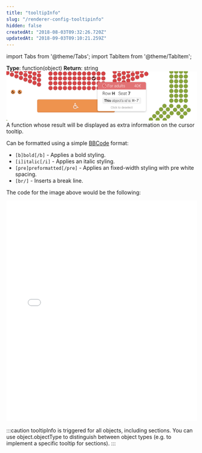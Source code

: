 ```yaml
---
title: "tooltipInfo"
slug: "/renderer-config-tooltipinfo"
hidden: false
createdAt: "2018-08-03T09:32:26.720Z"
updatedAt: "2018-09-03T09:10:21.259Z"
---
```


import Tabs from '@theme/Tabs';
import TabItem from '@theme/TabItem';

**Type**: function(object)
**Return**: string
![custom-info@2x.png](/img/readme/custom-info@2x.png)
A function whose result will be displayed as extra information on the cursor tooltip.

Can be formatted using a simple [BBCode](https://en.wikipedia.org/wiki/BBCode) format:

- `[b]bold[/b]` - Applies a bold styling.
- `[i]italic[/i]` - Applies an italic styling.
- `[pre]preformatted[/pre]` - Applies an fixed-width styling with pre white spacing.
- `[br/]` - Inserts a break line.

The code for the image above would be the following:
<iframe width="100%" height="580" src="//jsfiddle.net/seatsio/g16o4xfd/embedded/js,html,result/" allowfullscreen="allowfullscreen" frameborder="0"></iframe>

:::caution 
tooltipInfo is triggered for all objects, including sections. You can use object.objectType to distinguish between object types (e.g. to implement a specific tooltip for sections).
:::
